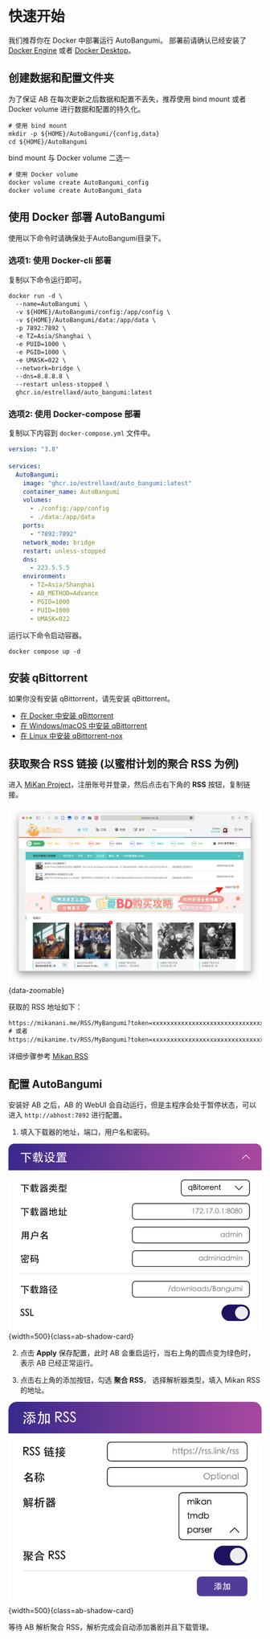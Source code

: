 # 快速开始

我们推荐你在 Docker 中部署运行 AutoBangumi。
部署前请确认已经安装了 [Docker Engine][docker-engine] 或者 [Docker Desktop][docker-desktop]。

## 创建数据和配置文件夹

为了保证 AB 在每次更新之后数据和配置不丢失，推荐使用 bind mount  或者 Docker volume 进行数据和配置的持久化。


```shell
# 使用 bind mount
mkdir -p ${HOME}/AutoBangumi/{config,data}
cd ${HOME}/AutoBangumi
```

bind mount 与 Docker volume 二选一

```shell
# 使用 Docker volume
docker volume create AutoBangumi_config
docker volume create AutoBangumi_data
```

## 使用 Docker 部署 AutoBangumi

使用以下命令时请确保处于AutoBangumi目录下。

### 选项1: 使用 Docker-cli 部署

复制以下命令运行即可。

```shell
docker run -d \
  --name=AutoBangumi \
  -v ${HOME}/AutoBangumi/config:/app/config \
  -v ${HOME}/AutoBangumi/data:/app/data \
  -p 7892:7892 \
  -e TZ=Asia/Shanghai \
  -e PUID=1000 \
  -e PGID=1000 \
  -e UMASK=022 \
  --network=bridge \
  --dns=8.8.8.8 \
  --restart unless-stopped \
  ghcr.io/estrellaxd/auto_bangumi:latest
```

### 选项2: 使用 Docker-compose 部署

复制以下内容到 `docker-compose.yml` 文件中。

```yaml
version: "3.8"

services:
  AutoBangumi:
    image: "ghcr.io/estrellaxd/auto_bangumi:latest"
    container_name: AutoBangumi
    volumes:
      - ./config:/app/config
      - ./data:/app/data
    ports:
      - "7892:7892"
    network_mode: bridge
    restart: unless-stopped
    dns:
      - 223.5.5.5
    environment:
      - TZ=Asia/Shanghai
      - AB_METHOD=Advance
      - PGID=1000
      - PUID=1000
      - UMASK=022
```

运行以下命令启动容器。

```shell
docker compose up -d
```

## 安装 qBittorrent

如果你没有安装 qBittorrent，请先安装 qBittorrent。

- [在 Docker 中安装 qBittorrent][qbittorrent-docker]
- [在 Windows/macOS 中安装 qBittorrent][qbittorrent-desktop]
- [在 Linux 中安装 qBittorrent-nox][qbittorrent-nox]

## 获取聚合 RSS 链接 (以蜜柑计划的聚合 RSS 为例)

进入 [MiKan Project][mikan-project]，注册账号并登录，然后点击右下角的 **RSS** 按钮，复制链接。

![mikan-rss](../image/rss/rss-token.png){data-zoomable}

获取的 RSS 地址如下：

```txt
https://mikanani.me/RSS/MyBangumi?token=xxxxxxxxxxxxxxxxxxxxxxxxxxxxxxxx
# 或者
https://mikanime.tv/RSS/MyBangumi?token=xxxxxxxxxxxxxxxxxxxxxxxxxxxxxxxx
```

详细步骤参考 [Mikan RSS][config-rss]


## 配置 AutoBangumi

安装好 AB 之后，AB 的 WebUI 会自动运行，但是主程序会处于暂停状态，可以进入 `http://abhost:7892` 进行配置。

1. 填入下载器的地址，端口，用户名和密码。

![ab-webui](../image/config/downloader.png){width=500}{class=ab-shadow-card}

2. 点击 **Apply** 保存配置，此时 AB 会重启运行，当右上角的圆点变为绿色时，表示 AB 已经正常运行。

3. 点击右上角的添加按钮，勾选 **聚合 RSS**， 选择解析器类型，填入 Mikan RSS 的地址。

![ab-rss](../image/config/add-rss.png){width=500}{class=ab-shadow-card}

等待 AB 解析聚合 RSS，解析完成会自动添加番剧并且下载管理。



[docker-engine]: https://docs.docker.com/engine/install/
[docker-desktop]: https://www.docker.com/products/docker-desktop
[config-rss]: ../config/rss
[mikan-project]: https://mikanani.me/
[qbittorrent-docker]: https://hub.docker.com/r/superng6/qbittorrent
[qbittorrent-desktop]: https://www.qbittorrent.org/download
[qbittorrent-nox]: https://www.qbittorrent.org/download-nox
